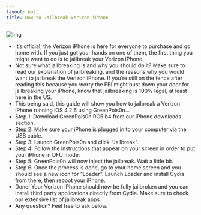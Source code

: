 ```yaml
---
layout: post
title: How to Jailbreak Verizon iPhone
---
```

![img](http://media.idownloadblog.com/wp-content/uploads/2011/02/GreenPois0n-4.2.1.png)
* It’s official, the Verizon iPhone is here for everyone to purchase and go home with. If you just got your hands on one of them, the first thing you might want to do is to jailbreak your Verizon iPhone.
* Not sure what jailbreaking is and why you should do it? Make sure to read our explanation of jailbreaking, and the reasons why you would want to jailbreak the Verizon iPhone. If you’re still on the fence after reading this because you worry the FBI might bust down your door for jailbreaking your iPhone, know that jailbreaking is 100% legal, at least here in the US.
* This being said, this guide will show you how to jailbreak a Verizon iPhone running iOS 4.2.6 using GreenPois0n…
* Step 1: Download GreenPois0n RC5 b4 from our iPhone downloads section.
* Step 2: Make sure your iPhone is plugged in to your computer via the USB cable.
* Step 3: Launch GreenPois0n and click “Jailbreak”.
* Step 4: Follow the instructions that appear on your screen in order to put your iPhone in DFU mode:
* Step 5: GreenPois0n will now inject the jailbreak. Wait a little bit.
* Step 6: Once the process is done, go to your home screen and you should see a new icon for “Loader”. Launch Loader and install Cydia from there, then reboot your iPhone.
* Done! Your Verizon iPhone should now be fully jailbroken and you can install third party applications directly from Cydia. Make sure to check our extensive list of jailbreak apps.
* Any question? Feel free to ask below.


